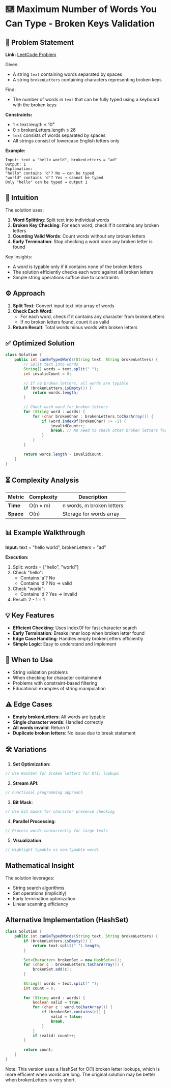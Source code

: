 # ⌨️ Maximum Number of Words You Can Type - Broken Keys Validation

## 📜 Problem Statement
**Link:** [LeetCode Problem](https://leetcode.com/problems/maximum-number-of-words-you-can-type/description/?envType=daily-question&envId=2025-09-15)

Given:
- A string `text` containing words separated by spaces
- A string `brokenLetters` containing characters representing broken keys

Find:
- The number of words in `text` that can be fully typed using a keyboard with the broken keys

**Constraints:**
- 1 ≤ text.length ≤ 10⁴
- 0 ≤ brokenLetters.length ≤ 26
- `text` consists of words separated by spaces
- All strings consist of lowercase English letters only

**Example:**
```text
Input: text = "hello world", brokenLetters = "ad"
Output: 1
Explanation:
"hello" contains 'd'? No → can be typed
"world" contains 'd'? Yes → cannot be typed
Only "hello" can be typed → output 1
```

## 🧠 Intuition
The solution uses:
1. **Word Splitting**: Split text into individual words
2. **Broken Key Checking**: For each word, check if it contains any broken letters
3. **Counting Valid Words**: Count words without any broken letters
4. **Early Termination**: Stop checking a word once any broken letter is found

Key Insights:
- A word is typable only if it contains none of the broken letters
- The solution efficiently checks each word against all broken letters
- Simple string operations suffice due to constraints

## ⚙️ Approach
1. **Split Text**: Convert input text into array of words
2. **Check Each Word**:
   - For each word, check if it contains any character from brokenLetters
   - If no broken letters found, count it as valid
3. **Return Result**: Total words minus words with broken letters

## ✅ Optimized Solution
```java
class Solution {
    public int canBeTypedWords(String text, String brokenLetters) {
        // Split text into words
        String[] words = text.split(" ");
        int invalidCount = 0;
        
        // If no broken letters, all words are typable
        if (brokenLetters.isEmpty()) {
            return words.length;
        }
        
        // Check each word for broken letters
        for (String word : words) {
            for (char brokenChar : brokenLetters.toCharArray()) {
                if (word.indexOf(brokenChar) != -1) {
                    invalidCount++;
                    break; // No need to check other broken letters for this word
                }
            }
        }
        
        return words.length - invalidCount;
    }
}
```

## ⏳ Complexity Analysis
| Metric          | Complexity | Description |
|-----------------|------------|-------------|
| **Time**        | O(n × m)   | n words, m broken letters |
| **Space**       | O(n)       | Storage for words array |

## 📊 Example Walkthrough
**Input:** text = "hello world", brokenLetters = "ad"

**Execution:**
1. Split: words = ["hello", "world"]
2. Check "hello":
   - Contains 'a'? No
   - Contains 'd'? No → valid
3. Check "world":
   - Contains 'd'? Yes → invalid
4. Result: 2 - 1 = 1

## 💡 Key Features
- **Efficient Checking**: Uses indexOf for fast character search
- **Early Termination**: Breaks inner loop when broken letter found
- **Edge Case Handling**: Handles empty brokenLetters efficiently
- **Simple Logic**: Easy to understand and implement

## 🚀 When to Use
- String validation problems
- When checking for character containment
- Problems with constraint-based filtering
- Educational examples of string manipulation

## ⚠️ Edge Cases
- **Empty brokenLetters**: All words are typable
- **Single character words**: Handled correctly
- **All words invalid**: Return 0
- **Duplicate broken letters**: No issue due to break statement

## 🛠 Variations
1. **Set Optimization**:
```java
// Use HashSet for broken letters for O(1) lookups
```

2. **Stream API**:
```java
// Functional programming approach
```

3. **Bit Mask**:
```java
// Use bit masks for character presence checking
```

4. **Parallel Processing**:
```java
// Process words concurrently for large texts
```

5. **Visualization**:
```java
// Highlight typable vs non-typable words
```

## Mathematical Insight
The solution leverages:
- String search algorithms
- Set operations (implicitly)
- Early termination optimization
- Linear scanning efficiency

## Alternative Implementation (HashSet)
```java
class Solution {
    public int canBeTypedWords(String text, String brokenLetters) {
        if (brokenLetters.isEmpty()) {
            return text.split(" ").length;
        }
        
        Set<Character> brokenSet = new HashSet<>();
        for (char c : brokenLetters.toCharArray()) {
            brokenSet.add(c);
        }
        
        String[] words = text.split(" ");
        int count = 0;
        
        for (String word : words) {
            boolean valid = true;
            for (char c : word.toCharArray()) {
                if (brokenSet.contains(c)) {
                    valid = false;
                    break;
                }
            }
            if (valid) count++;
        }
        
        return count;
    }
}
```
Note: This version uses a HashSet for O(1) broken letter lookups, which is more efficient when words are long. The original solution may be better when brokenLetters is very short.